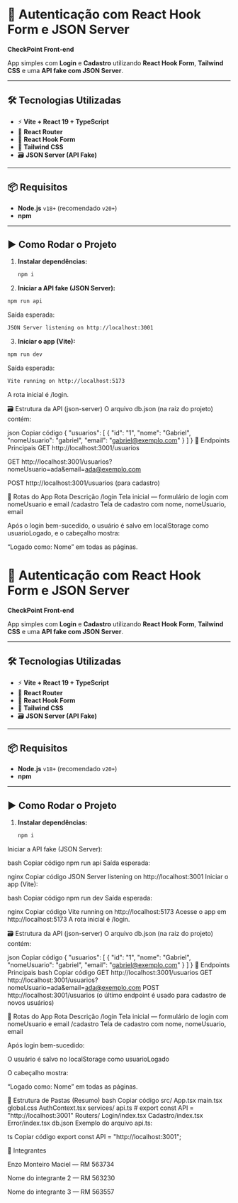 # 🔐 Autenticação com React Hook Form e JSON Server  
**CheckPoint Front-end**

App simples com **Login** e **Cadastro** utilizando **React Hook Form**, **Tailwind CSS** e uma **API fake com JSON Server**.

---

## 🛠️ Tecnologias Utilizadas

- ⚡ **Vite + React 19 + TypeScript**  
- 🧭 **React Router**  
- 📝 **React Hook Form**  
- 🎨 **Tailwind CSS**  
- 🗃️ **JSON Server (API Fake)**  

---

## 📦 Requisitos

- **Node.js** `v18+` (recomendado `v20+`)  
- **npm**  

---

## ▶️ Como Rodar o Projeto

1. **Instalar dependências:**
   ```bash
   npm i
   
2. **Iniciar a API fake (JSON Server):**

```bash
npm run api
```
Saída esperada: 
```bash
JSON Server listening on http://localhost:3001
```
3. **Iniciar o app (Vite):**
```bash
npm run dev
```
Saída esperada:
```bash
Vite running on http://localhost:5173
```
A rota inicial é /login.

🗃️ Estrutura da API (json-server)
O arquivo db.json (na raiz do projeto) contém:

json
Copiar código
{
  "usuarios": [
    { "id": "1", "nome": "Gabriel", "nomeUsuario": "gabriel", "email": "gabriel@exemplo.com" }
  ]
}
🔗 Endpoints Principais
GET http://localhost:3001/usuarios

GET http://localhost:3001/usuarios?nomeUsuario=ada&email=ada@exemplo.com

POST http://localhost:3001/usuarios (para cadastro)

🧭 Rotas do App
Rota	Descrição
/login	Tela inicial — formulário de login com nomeUsuario e email
/cadastro	Tela de cadastro com nome, nomeUsuario, email

Após o login bem-sucedido, o usuário é salvo em localStorage como usuarioLogado, e o cabeçalho mostra:

“Logado como: Nome” em todas as páginas.

# 🔐 Autenticação com React Hook Form e JSON Server  
**CheckPoint Front-end**

App simples com **Login** e **Cadastro** utilizando **React Hook Form**, **Tailwind CSS** e uma **API fake com JSON Server**.

---

## 🛠️ Tecnologias Utilizadas

- ⚡ **Vite + React 19 + TypeScript**  
- 🧭 **React Router**  
- 📝 **React Hook Form**  
- 🎨 **Tailwind CSS**  
- 🗃️ **JSON Server (API Fake)**  

---

## 📦 Requisitos

- **Node.js** `v18+` (recomendado `v20+`)  
- **npm**  

---

## ▶️ Como Rodar o Projeto

1. **Instalar dependências:**
   ```bash
   npm i
Iniciar a API fake (JSON Server):

bash
Copiar código
npm run api
Saída esperada:

nginx
Copiar código
JSON Server listening on http://localhost:3001
Iniciar o app (Vite):

bash
Copiar código
npm run dev
Saída esperada:

nginx
Copiar código
Vite running on http://localhost:5173
Acesse o app em http://localhost:5173
A rota inicial é /login.

🗃️ Estrutura da API (json-server)
O arquivo db.json (na raiz do projeto) contém:

json
Copiar código
{
  "usuarios": [
    { "id": "1", "nome": "Gabriel", "nomeUsuario": "gabriel", "email": "gabriel@exemplo.com" }
  ]
}
🔗 Endpoints Principais
bash
Copiar código
GET  http://localhost:3001/usuarios
GET  http://localhost:3001/usuarios?nomeUsuario=ada&email=ada@exemplo.com
POST http://localhost:3001/usuarios
(o último endpoint é usado para cadastro de novos usuários)

🧭 Rotas do App
Rota	Descrição
/login	Tela inicial — formulário de login com nomeUsuario e email
/cadastro	Tela de cadastro com nome, nomeUsuario, email

Após login bem-sucedido:

O usuário é salvo no localStorage como usuarioLogado

O cabeçalho mostra:

“Logado como: Nome” em todas as páginas.

🧱 Estrutura de Pastas (Resumo)
bash
Copiar código
src/
  App.tsx
  main.tsx
  global.css
  AuthContext.tsx
  services/
    api.ts                 # export const API = "http://localhost:3001"
  Routers/
    Login/index.tsx
    Cadastro/index.tsx
    Error/index.tsx
db.json
Exemplo do arquivo api.ts:

ts
Copiar código
export const API = "http://localhost:3001";

👥 Integrantes

Enzo Monteiro Maciel — RM 563734

Nome do integrante 2 — RM 563230

Nome do integrante 3 — RM 563557
